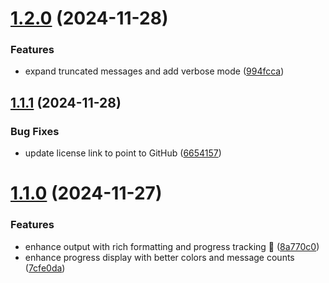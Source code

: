 # [1.2.0](https://github.com/jguice/penguin/compare/v1.1.1...v1.2.0) (2024-11-28)


### Features

* expand truncated messages and add verbose mode ([994fcca](https://github.com/jguice/penguin/commit/994fccaf615fc66e9fa50d394cb071e24f53581a))

## [1.1.1](https://github.com/jguice/penguin/compare/v1.1.0...v1.1.1) (2024-11-28)


### Bug Fixes

* update license link to point to GitHub ([6654157](https://github.com/jguice/penguin/commit/6654157c817127a4897ffef5f87a252968de8e0f))

# [1.1.0](https://github.com/jguice/penguin/compare/v1.0.0...v1.1.0) (2024-11-27)


### Features

* enhance output with rich formatting and progress tracking 🎨 ([8a770c0](https://github.com/jguice/penguin/commit/8a770c0c352ceb627a2e60b05261c68126f8fcc1))
* enhance progress display with better colors and message counts ([7cfe0da](https://github.com/jguice/penguin/commit/7cfe0da9a0f2b5589dbb32836470c2e0eeb7b7a0))
